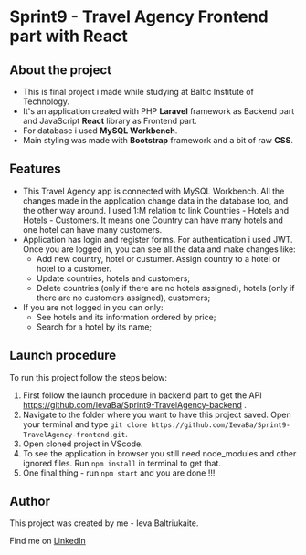 # Sprint9 - Travel Agency Frontend part with React

## About the project

- This is final project i made while studying at Baltic Institute of Technology.
- It's an application created with PHP **Laravel** framework as Backend part and JavaScript **React** library as Frontend part.
- For database i used **MySQL Workbench**.
- Main styling was made with **Bootstrap** framework and a bit of raw **CSS**.

## Features

- This Travel Agency app is connected with MySQL Workbench. All the changes made in the application change data in the database too, and the other way around. I used 1:M relation to link Countries - Hotels and Hotels - Customers. It means one Country can have many hotels and one hotel can have many customers.
- Application has login and register forms. For authentication i used JWT. Once you are logged in, you can see all the data and make changes like:
  - Add new country, hotel or custumer. Assign country to a hotel or hotel to a customer.
  - Update countries, hotels and customers;
  - Delete countries (only if there are no hotels assigned), hotels (only if there are no customers assigned), customers;
- If you are not logged in you can only:
  - See hotels and its information ordered by price;
  - Search for a hotel by its name;

## Launch procedure

To run this project follow the steps below:

1. First follow the launch procedure in backend part to get the API https://github.com/IevaBa/Sprint9-TravelAgency-backend .
2. Navigate to the folder where you want to have this project saved. Open your terminal and type `git clone https://github.com/IevaBa/Sprint9-TravelAgency-frontend.git`.
3. Open cloned project in VScode.
4. To see the application in browser you still need node_modules and other ignored files. Run `npm install` in terminal to get that.
5. One final thing - run `npm start` and you are done !!!

## Author

This project was created by me - Ieva Baltriukaite.

Find me on [LinkedIn](https://www.linkedin.com/in/ieva-baltriukaite-59038755/)
